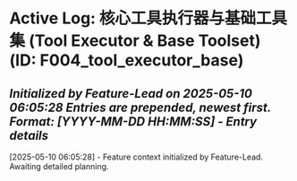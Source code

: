 # Active Log: 核心工具执行器与基础工具集 (Tool Executor & Base Toolset) (ID: F004_tool_executor_base)
*Initialized by Feature-Lead on 2025-05-10 06:05:28*
*Entries are prepended, newest first. Format: [YYYY-MM-DD HH:MM:SS] - Entry details*
---
[2025-05-10 06:05:28] - Feature context initialized by Feature-Lead. Awaiting detailed planning.